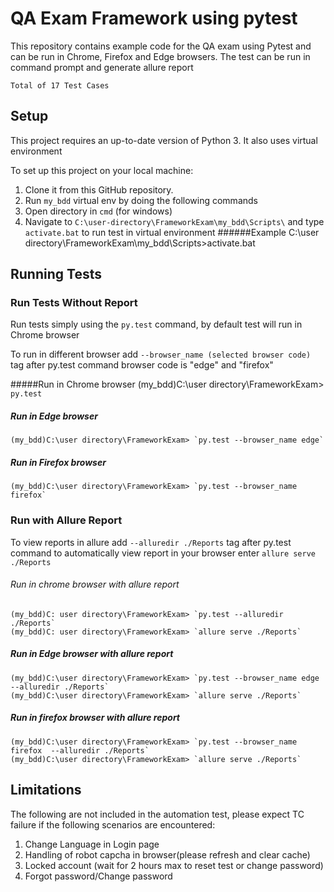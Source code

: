 # QA Exam Framework using pytest
This repository contains example code for the QA exam
using Pytest and can be run in Chrome, Firefox and Edge browsers.
The test can be run in command prompt and generate allure report
 
 `Total of 17 Test Cases`

## Setup
This project requires an up-to-date version of Python 3.
It also uses virtual environment

To set up this project on your local machine:
1. Clone it from this GitHub repository.
2. Run `my_bdd` virtual env by doing the following commands
3. Open directory in `cmd` (for windows)
4. Navigate to `C:\user-directory\FrameworkExam\my_bdd\Scripts\`
and type `activate.bat` to run test in virtual environment
######Example
    C:\user directory\FrameworkExam\my_bdd\Scripts>activate.bat

## Running Tests
### Run Tests Without Report
Run tests simply using the `py.test` command, by default test will run in Chrome browser

To run in different browser add `--browser_name (selected browser code)` tag after py.test command 
   browser code is "edge" and "firefox"
   
#####Run in Chrome browser
    (my_bdd)C:\user directory\FrameworkExam> `py.test`
	
##### Run in Edge browser
	(my_bdd)C:\user directory\FrameworkExam> `py.test --browser_name edge`
	
##### Run in Firefox browser
	(my_bdd)C:\user directory\FrameworkExam> `py.test --browser_name firefox`

### Run with Allure Report	
To view reports in allure add `--alluredir ./Reports` tag after py.test command
   to automatically view report in your browser enter `allure serve ./Reports` 
   
   
###### Run in chrome browser with allure report
	(my_bdd)C: user directory\FrameworkExam> `py.test --alluredir ./Reports`
	(my_bdd)C: user directory\FrameworkExam> `allure serve ./Reports`
   
##### Run in Edge browser with allure report
	(my_bdd)C:\user directory\FrameworkExam> `py.test --browser_name edge --alluredir ./Reports`
	(my_bdd)C:\user directory\FrameworkExam> `allure serve ./Reports`
	
##### Run in firefox browser with allure report
	(my_bdd)C:\user directory\FrameworkExam> `py.test --browser_name firefox  --alluredir ./Reports`
	(my_bdd)C:\user directory\FrameworkExam> `allure serve ./Reports`

## Limitations
The following are not included in the automation test, please expect TC failure if the following scenarios are encountered:
1. Change Language in Login page
2. Handling of robot capcha in browser(please refresh and clear cache)
3. Locked account (wait for 2 hours max to reset test or change password)
4. Forgot password/Change password